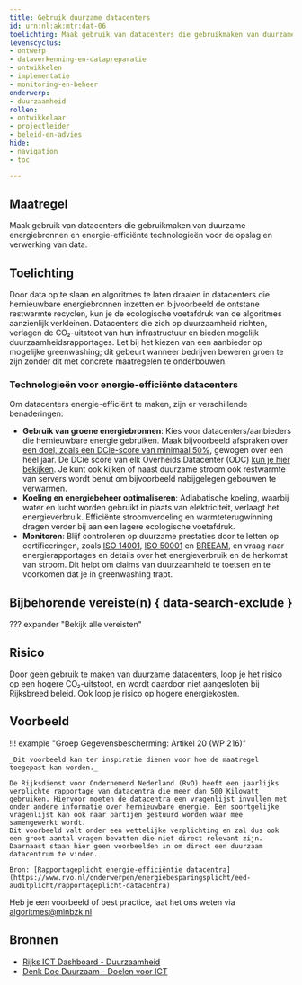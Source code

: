 ```yaml
---
title: Gebruik duurzame datacenters
id: urn:nl:ak:mtr:dat-06
toelichting: Maak gebruik van datacenters die gebruikmaken van duurzame energiebronnen en energie-efficiënte technologieën voor de opslag en verwerking van data.  
levenscyclus:
- ontwerp
- dataverkenning-en-datapreparatie
- ontwikkelen
- implementatie
- monitoring-en-beheer
onderwerp: 
- duurzaamheid
rollen:
- ontwikkelaar
- projectleider
- beleid-en-advies
hide:
- navigation
- toc

---
```


<!-- Let op! onderstaande regel met 'tags' niet weghalen! Deze maakt automatisch de knopjes op basis van de metadata  -->
<!-- tags -->

## Maatregel
Maak gebruik van datacenters die gebruikmaken van duurzame energiebronnen en energie-efficiënte technologieën voor de opslag en verwerking van data.

## Toelichting
Door data op te slaan en algoritmes te laten draaien in datacenters die hernieuwbare energiebronnen inzetten en bijvoorbeeld de ontstane restwarmte recyclen, kun je de ecologische voetafdruk van de algoritmes aanzienlijk verkleinen.
Datacenters die zich op duurzaamheid richten, verlagen de CO₂-uitstoot van hun infrastructuur en bieden mogelijk duurzaamheidsrapportages. Let bij het kiezen van een aanbieder op mogelijke greenwashing; dit gebeurt wanneer bedrijven beweren groen te zijn zonder dit met concrete maatregelen te onderbouwen.

### Technologieën voor energie-efficiënte datacenters
Om datacenters energie-efficiënt te maken, zijn er verschillende benaderingen:

- **Gebruik van groene energiebronnen**: Kies voor datacenters/aanbieders die hernieuwbare energie gebruiken. Maak bijvoorbeeld afspraken over [een doel, zoals een DCie-score van minimaal 50%](https://www.denkdoeduurzaam.nl/themas/ict/doelen), gewogen over een heel jaar. De DCie score van elk Overheids Datacenter (ODC) [kun je hier bekijken](https://rijksictdashboard.nl/duurzaamheid).
Je kunt ook kijken of naast duurzame stroom ook restwarmte van servers wordt benut om bijvoorbeeld nabijgelegen gebouwen te verwarmen.
- **Koeling en energiebeheer optimaliseren**: Adiabatische koeling, waarbij water en lucht worden gebruikt in plaats van elektriciteit, verlaagt het energieverbruik. Efficiënte stroomverdeling en warmteterugwinning dragen verder bij aan een lagere ecologische voetafdruk.
- **Monitoren**: Blijf controleren op duurzame prestaties door te letten op certificeringen, zoals [ISO 14001](https://www.nen.nl/milieu/milieumanagement), [ISO 50001](https://www.nen.nl/energie/energiemanagement) en [BREEAM](https://www.breeam.nl/certificeren-in-5-stappen), en vraag naar energierapportages en details over het energieverbruik en de herkomst van stroom. Dit helpt om claims van duurzaamheid te toetsen en te voorkomen dat je in greenwashing trapt.

## Bijbehorende vereiste(n) { data-search-exclude }
??? expander "Bekijk alle vereisten"
    <!-- list_vereisten_on_maatregelen_page -->

## Risico
Door geen gebruik te maken van duurzame datacenters, loop je het risico op een hogere CO₂-uitstoot, en wordt daardoor niet aangesloten bij Rijksbreed beleid. Ook loop je risico op hogere energiekosten.

## Voorbeeld
!!! example "Groep Gegevensbescherming: Artikel 20 (WP 216)"
    
    _Dit voorbeeld kan ter inspiratie dienen voor hoe de maatregel toegepast kan worden._

    De Rijksdienst voor Ondernemend Nederland (RvO) heeft een jaarlijks verplichte rapportage van datacentra die meer dan 500 Kilowatt gebruiken. Hiervoor moeten de datacentra een vragenlijst invullen met onder andere informatie over hernieuwbare energie. Een soortgelijke vragenlijst kan ook naar partijen gestuurd worden waar mee samengewerkt wordt.
    Dit voorbeeld valt onder een wettelijke verplichting en zal dus ook een groot aantal vragen bevatten die niet direct relevant zijn. Daarnaast staan hier geen voorbeelden in om direct een duurzaam datacentrum te vinden.
    
    Bron: [Rapportageplicht energie-efficiëntie datacentra](https://www.rvo.nl/onderwerpen/energiebesparingsplicht/eed-auditplicht/rapportageplicht-datacentra)
    
Heb je een voorbeeld of best practice, laat het ons weten via [algoritmes@minbzk.nl](mailto:algoritmes@minbzk.nl)


## Bronnen
- [Rijks ICT Dashboard - Duurzaamheid](https://www.rijksictdashboard.nl/duurzaamheid)
- [Denk Doe Duurzaam - Doelen voor ICT](https://www.denkdoeduurzaam.nl/themas/ict/doelen)
